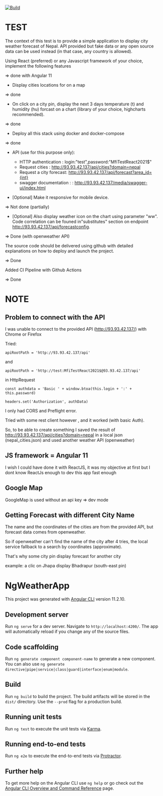 [![Build](https://github.com/Renscrab/ng-weather-app/actions/workflows/build.yml/badge.svg)](https://github.com/Renscrab/ng-weather-app/actions/workflows/build.yml)


# TEST

The context of this test is to provide a simple application to display city weather forecast of Nepal.
API provided but fake data or any open source data can be used instead (in that case, any country is allowed).

Using React (preferred) or any Javascript framework of your choice,  implement the following features

=> done with Angular 11

- Display cities locations for on a map 

=> done

- On click on a city pin, display the next 3 days temperature (t) and humidity (hu) forcast on a chart (library of your choice, highcharts recommended). 

=> done

- Deploy all this stack using docker and docker-compose

=> done
 

- API (use for this purpose only):
	- HTTP authentication : login:"test",password:"MfiTestReact2021$"
	- Request cities : http://93.93.42.137/api/cities?domain=nepal
	- Request a city forecast: http://93.93.42.137/api/forecast?area_id={int}
	- swagger documentation :  : http://93.93.42.137/media/swagger-ui/index.html

- [Optional] Make it responsive for mobile device.

=> Not done (partially)

- [Optional] Also display weather icon on the chart using parameter "ww". Code correlation can be founed in"substitutes" section on endpoint http://93.93.42.137/api/forecastconfig.

=> Done (with openweather API)


The source code should be delivered using github with detailed explanations on how to deploy and launch the project.

=> Done

Added CI Pipeline with Github Actions

=> Done


# NOTE

## Problem to connect with the API

I was unable to connect to the provided API (http://93.93.42.137/) with Chrome or Firefox

Tried:

`apiRootPath = 'http://93.93.42.137/api'`

and

`apiRootPath = 'http://test:MfiTestReact2021$@93.93.42.137/api'`

in HttpRequest

`const authdata = 'Basic ' + window.btoa(this.login + ':' + this.password)`

`headers.set('Authorization', authData)`

I only had CORS and Preflight error.

Tried with some rest client however , and it worked (with basic Auth).

So, to be able to create something I saved the result of http://93.93.42.137/api/cities?domain=nepal in a local json (nepal_cities.json) 
and used another weather API (openweather)

## JS framework = Angular 11

I wish I could have done it with ReactJS, it was my objective at first but I dont know ReactJs enough to dev this app fast enough

## Google Map

GoogleMap is used without an api key => dev mode

## Getting Forecast with different City Name

The name and the coordinates of the cities are from the provided API, but forecast data comes from openweather.

So if openweather can't find the name of the city after 4 tries, the local service fallback to a search by coordinates (approximate).

That's why some city pin display forecast for another city

example: a clic on Jhapa display Bhadrapur (south-east pin)


# NgWeatherApp

This project was generated with [Angular CLI](https://github.com/angular/angular-cli) version 11.2.10.

## Development server

Run `ng serve` for a dev server. Navigate to `http://localhost:4200/`. The app will automatically reload if you change any of the source files.

## Code scaffolding

Run `ng generate component component-name` to generate a new component. You can also use `ng generate directive|pipe|service|class|guard|interface|enum|module`.

## Build

Run `ng build` to build the project. The build artifacts will be stored in the `dist/` directory. Use the `--prod` flag for a production build.

## Running unit tests

Run `ng test` to execute the unit tests via [Karma](https://karma-runner.github.io).

## Running end-to-end tests

Run `ng e2e` to execute the end-to-end tests via [Protractor](http://www.protractortest.org/).

## Further help

To get more help on the Angular CLI use `ng help` or go check out the [Angular CLI Overview and Command Reference](https://angular.io/cli) page.
